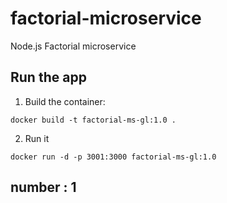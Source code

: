 # factorial-microservice

Node.js Factorial microservice

## Run the app

1. Build the container:

```
docker build -t factorial-ms-gl:1.0 .
```

2. Run it

```
docker run -d -p 3001:3000 factorial-ms-gl:1.0
```


## number : 1